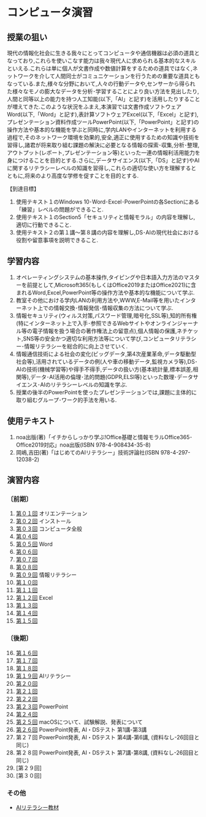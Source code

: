 # コンピュータ演習


## 授業の狙い

現代の情報化社会に生きる我々にとってコンピュータや通信機器は必須の道具となっており,これらを使いこなす能力は我々現代人に求められる基本的なスキルといえる.これらは単に個人が文書作成や数値計算をするための道具ではなく,ネットワークを介して人間同士がコミュニケーションを行うための重要な道具ともなっている.また,様々な分野において,人々の行動データや,センサーから得られた様々なモノの膨大なデータを分析･学習することにより良い方法を見出したり,人間と同等以上の能力を持つ人工知能(以下,「AI」と記す)を活用したりすることが増えてきた.このような状況をふまえ,本演習では文書作成ソフトウェアWord(以下,「Word」と記す),表計算ソフトウェアExcel(以下,「Excel」と記す),プレゼンテーション資料作成ツールPowerPoint(以下,「PowerPoint」と記す)の操作方法や基本的な機能を学ぶと同時に,学内LANやインターネットを利用する過程で,そのネットワーク環境を効果的,安全,適正に使用するための知識や技術を習得し,諸君が将来取り組む課題の解決に必要となる情報の探索･収集,分析･整理,アウトプット(レポート,プレゼンテーション等)といった一連の情報利活用能力を身につけることを目的とする.さらに,データサイエンス(以下,「DS」と記す)やAIに関するリテラシーレベルの知識を習得し,これらの適切な使い方を理解するとともに,将来のより高度な学修を促すことを目的とする.

【到達目標】
1. 使用テキスト１のWindows 10･Word･Excel･PowerPointの各Sectionにある「練習」レベルの問題ができること.
2. 使用テキスト１のSection5「セキュリティと情報モラル」の内容を理解し,適切に行動できること.
3. 使用テキスト２の第１講〜第８講の内容を理解し,DS･AIの現代社会における役割や留意事項を説明できること.

## 学習内容

1. オペレーティングシステムの基本操作,タイピングや日本語入力方法のマスターを前提として,Microsoft365(もしくはOffice2019またはOffice2021)に含まれるWord,Excel,PowerPoint等の操作方法や基本的な機能について学ぶ.
2. 教室その他における学内LANの利用方法や,WWW,E-Mail等を用いたインターネット上での情報交換･情報発信･情報収集の方法について学ぶ.
3. 情報セキュリティ(ウィルス対策,パスワード管理,暗号化,SSL等),知的所有権(特にインターネット上で入手･参照できるWebサイトやオンラインジャーナル等の電子情報を扱う場合の著作権法上の留意点),個人情報の保護,ネチケット,SNS等の安全かつ適切な利用方法等について学び,コンピュータリテラシー･情報リテラシーを総合的に向上させていく.
4. 情報通信技術による社会の変化(ビッグデータ,第4次産業革命,データ駆動型社会等),活用されているデータの例(人や車の移動データ,監視カメラ等),DS･AIの技術(機械学習等)や得手不得手,データの扱い方(基本統計量,標本誤差,相関等),データ･AI活用の倫理･法的問題(GDPR,ELSI等)といった数理･データサイエンス･AIのリテラシーレベルの知識を学ぶ.
5. 授業の後半のPowerPointを使ったプレゼンテーションでは,課題に主体的に取り組むグループ･ワーク的手法を用いる.

## 使用テキスト

1. noa出版(著)「イチからしっかり学ぶ!Office基礎と情報モラルOffice365･Office2019対応」noa出版(ISBN 978-4-908434-35-8)
2. 岡嶋,吉田(著)「はじめてのAIリテラシー」技術評論社(ISBN 978-4-297-12038-2)

## 演習内容

### 〔前期〕
1. [第０１回](./cp_01.md) オリエンテーション
2. [第０２回](./cp_02.md) インストール
3. [第０３回](./cp_03.md) コンピュータ全般
4. [第０４回](./cp_04.md)
5. [第０５回](./cp_05.md) Word
6. [第０６回](./cp_06.md)
7. [第０７回](./cp_07.md)
8. [第０８回](./cp_08.md)
9. [第０９回](./cp_09.md) 情報リテラシー
10. [第１０回](./cp_10.md)
11. [第１１回](./cp_11.md)
12. [第１２回](./cp_12.md) Excel
13. [第１３回](./cp_13.md)
14. [第１４回](./cp_14.md)
15. [第１５回](./cp_15.md)

### 〔後期〕

16. [第１６回](./cp_16.md)
17. [第１７回](./cp_17.md)
18. [第１８回](./cp_18.md)
19. [第１９回](./cp_19.md) AIリテラシー
20. [第２０回](./cp_20.md)
21. [第２１回](./cp_21.md)
22. [第２２回](./cp_22.md)
23. [第２３回](./cp_23.md) PowerPoint
24. [第２４回](./cp_24.md)
25. [第２５回](./cp_25.md) macOSについて、試験解説、発表について
26. [第２６回](./cp_26.md) PowerPoint発表, AI・DSテスト 第1講-第3講
27. 第２７回 PowerPoint発表, AI・DSテスト 第4講-第6講, (資料なし-26回目と同じ)
28. 第２８回 PowerPoint発表, AI・DSテスト 第7講-第8講, (資料なし-26回目と同じ)
29. [第２９回] 
30. [第３０回]

### その他
- [AIリテラシー教材](AI_literacy/index.md)